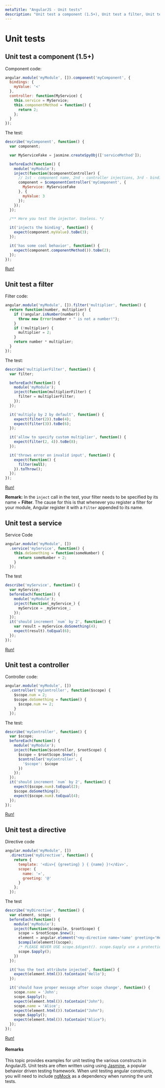 ```yaml
---
metaTitle: "AngularJS - Unit tests"
description: "Unit test a component (1.5+), Unit test a filter, Unit test a service, Unit test a controller, Unit test a directive"
---
```


# Unit tests



## Unit test a component (1.5+)


Component code:

```js
angular.module('myModule', []).component('myComponent', {
  bindings: {
    myValue: '<'
  },
  controller: function(MyService) {
    this.service = MyService;
    this.componentMethod = function() {
      return 2;
    };
  }
});

```

The test:

```js
describe('myComponent', function() {
  var component;

  var MyServiceFake = jasmine.createSpyObj(['serviceMethod']);

  beforeEach(function() {
    module('myModule');
    inject(function($componentController) {
      // 1st - component name, 2nd - controller injections, 3rd - bindings
      component = $componentController('myComponent', {
        MyService: MyServiceFake
      }, {
        myValue: 3
      });
    });
  });

  /** Here you test the injector. Useless. */

  it('injects the binding', function() {
    expect(component.myValue).toBe(3);
  });

  it('has some cool behavior', function() {
    expect(component.componentMethod()).toBe(2);
  });
});

```

[Run!](http://jsfiddle.net/fracz/3ua8o22a/)



## Unit test a filter


Filter code:

```js
angular.module('myModule', []).filter('multiplier', function() {
  return function(number, multiplier) {
    if (!angular.isNumber(number)) {
      throw new Error(number + " is not a number!");
    }
    if (!multiplier) {
      multiplier = 2;
    }
    return number * multiplier;
  }
});

```

The test:

```js
describe('multiplierFilter', function() {
  var filter;

  beforeEach(function() {
    module('myModule');
    inject(function(multiplierFilter) {
      filter = multiplierFilter;
    });
  });

  it('multiply by 2 by default', function() {
    expect(filter(2)).toBe(4);
    expect(filter(3)).toBe(6);
  });

  it('allow to specify custom multiplier', function() {
    expect(filter(2, 4)).toBe(8);
  });

  it('throws error on invalid input', function() {
    expect(function() {
      filter(null);
    }).toThrow();
  });
});

```

[Run!](http://jsfiddle.net/fracz/g2vLqcvx/)

**Remark:** In the `inject` call in the test, your filter needs to be specified by its name + **Filter**. The cause for this is that whenever you register a filter for your module, Angular register it with a `Filter` appended to its name.



## Unit test a service


Service Code

```js
angular.module('myModule', [])
  .service('myService', function() {
    this.doSomething = function(someNumber) {
      return someNumber + 2;
    }
  });

```

The test

```js
describe('myService', function() {
  var myService;
  beforeEach(function() {
    module('myModule');
    inject(function(_myService_) {
      myService = _myService_;
    });
  });
  it('should increment `num` by 2', function() {
    var result = myService.doSomething(4);
    expect(result).toEqual(6);
  });
});

```

[Run!](http://jsfiddle.net/fracz/4kmrqap6/)



## Unit test a controller


Controller code:

```js
angular.module('myModule', [])
  .controller('myController', function($scope) {
    $scope.num = 2;
    $scope.doSomething = function() {
      $scope.num += 2;
    }
  });

```

The test:

```js
describe('myController', function() {
  var $scope;
  beforeEach(function() {
    module('myModule');
    inject(function($controller, $rootScope) {
      $scope = $rootScope.$new();
      $controller('myController', {
        '$scope': $scope
      })
    });
  });
  it('should increment `num` by 2', function() {
    expect($scope.num).toEqual(2);
    $scope.doSomething();
    expect($scope.num).toEqual(4);
  });
});

```

[Run!](http://jsfiddle.net/fracz/xp7fdd8j/)



## Unit test a directive


Directive code

```js
angular.module('myModule', [])
  .directive('myDirective', function() {
    return {
      template: '<div>{ {greeting} } { {name} }!</div>',
      scope: {
        name: '=',
        greeting: '@'
      }
    };
  });

```

The test

```js
describe('myDirective', function() {
  var element, scope;
  beforeEach(function() {
    module('myModule');
    inject(function($compile, $rootScope) {
      scope = $rootScope.$new();
      element = angular.element("<my-directive name='name' greeting='Hello'></my-directive>");
      $compile(element)(scope);
      /* PLEASE NEVER USE scope.$digest(). scope.$apply use a protection to avoid to run a digest loop when there is already one, so, use scope.$apply() instead. */
      scope.$apply();
    })
  });

  it('has the text attribute injected', function() {
    expect(element.html()).toContain('Hello');
  });

  it('should have proper message after scope change', function() {
    scope.name = 'John';
    scope.$apply();
    expect(element.html()).toContain("John");
    scope.name = 'Alice';
    expect(element.html()).toContain("John");
    scope.$apply();
    expect(element.html()).toContain("Alice");
  });
});

```

[Run!](http://jsfiddle.net/fracz/kc06yrra)



#### Remarks


This topic provides examples for unit testing the various constructs in AngularJS. Unit tests are often written using using [Jasmine](http://jasmine.github.io/), a popular behavior driven testing framework. When unit testing angular constructs, you will need to include [ngMock](https://docs.angularjs.org/api/ngMock) as a dependency when running the unit tests.

